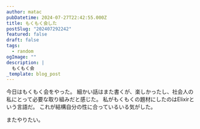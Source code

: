 ```yaml
---
author: matac
pubDatetime: 2024-07-27T22:42:55.000Z
title: もくもく会した
postSlug: "202407292242"
featured: false
draft: false
tags:
  - random
ogImage: ""
description: |
  もくもく会
_template: blog_post
---
```


今日はもくもく会をやった。
細かい話はまた書くが、楽しかったし、社会人の私にとって必要な取り組みだと感じた。
私がもくもくの題材にしたのはElixirという言語だ。
これが結構自分の性に合っているいる気がした。

またやりたい。
